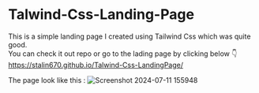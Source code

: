 # Talwind-Css-Landing-Page

This is a simple landing page I created using Tailwind Css which was quite good. <br/>
You can check it out repo or go to the lading page by clicking below 👇<br/>
https://stalin670.github.io/Talwind-Css-LandingPage/

The page look like this : 
![Screenshot 2024-07-11 155948](https://github.com/stalin670/Talwind-Css-LandingPage/assets/88823371/5e2cf965-cc40-4aaf-a485-1b06e6381ee8)
